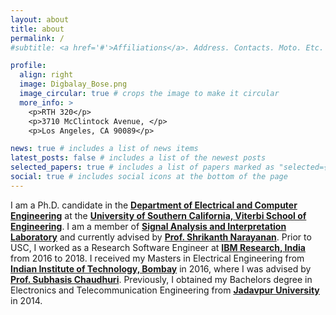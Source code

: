 ```yaml
---
layout: about
title: about
permalink: /
#subtitle: <a href='#'>Affiliations</a>. Address. Contacts. Moto. Etc.

profile:
  align: right
  image: Digbalay_Bose.png
  image_circular: true # crops the image to make it circular
  more_info: >
    <p>RTH 320</p>
    <p>3710 McClintock Avenue, </p>
    <p>Los Angeles, CA 90089</p>

news: true # includes a list of news items
latest_posts: false # includes a list of the newest posts
selected_papers: true # includes a list of papers marked as "selected={true}"
social: true # includes social icons at the bottom of the page
---
```

I am a Ph.D. candidate in the <a target="_blank" href="https://minghsiehece.usc.edu/"><b>Department of Electrical and Computer Engineering</b></a> at the <a target="_blank" href="https://viterbischool.usc.edu/"><b>University of Southern California, Viterbi School of Engineering</b></a>. I am a member of <a target="_blank" href="https://sail.usc.edu/"><b>Signal Analysis and Interpretation Laboratory</b></a> and currently advised by <a target="_blank" href="https://sail.usc.edu/people/shri.html"><b>Prof. Shrikanth Narayanan</b></a>. Prior to USC, I worked as a Research Software Engineer at <a target="_blank" href="https://research.ibm.com/labs/india/"><b>IBM Research, India</b></a> from 2016 to 2018. I received my Masters in Electrical Engineering from <a target="_blank" href="https://www.iitb.ac.in/"><b>Indian Institute of Technology, Bombay</b></a> in 2016, where I was advised by <a target="_blank" href="https://www.ee.iitb.ac.in/~sc/"><b>Prof. Subhasis Chaudhuri</b></a>. Previously, I obtained my Bachelors degree in Electronics and Telecommunication Engineering from <a target="_blank" href="http://www.jaduniv.edu.in/"><b>Jadavpur University</b></a> in 2014.  

